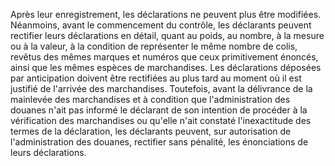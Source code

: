 Après leur enregistrement, les déclarations ne peuvent
plus être modifiées.
Néanmoins, avant le commencement du contrôle, les déclarants peuvent
rectifier leurs déclarations en détail, quant au poids, au nombre, à la
mesure ou à la valeur, à la condition de représenter le même nombre de
colis, revêtus des mêmes marques et numéros que ceux primitivement
énoncés, ainsi que les mêmes espèces de marchandises.
Les déclarations déposées par anticipation doivent être rectifiées au
plus tard au moment où il est justifié de l'arrivée des marchandises.
Toutefois, avant la délivrance de la mainlevée des marchandises et à
condition que l'administration des douanes n'ait pas informé le
déclarant de son intention de procéder à la vérification des
marchandises ou qu'elle n'ait constaté l'inexactitude des termes de la
déclaration, les déclarants peuvent, sur autorisation de
l'administration des douanes, rectifier sans pénalité, les énonciations
de leurs déclarations.